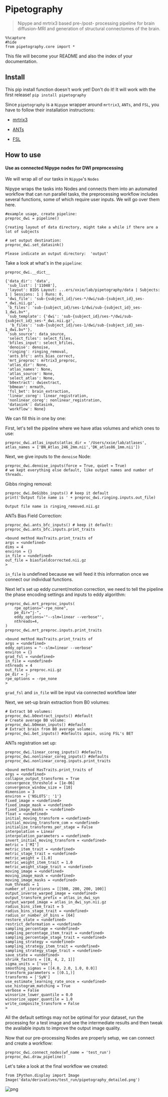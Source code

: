 # Pipetography
> Nipype and mrtrix3 based pre-/post- processing pipeline for brain diffusion-MRI and generation of structural connectomes of the brain.


```
%%capture
#hide
from pipetography.core import *
```

This file will become your README and also the index of your documentation.

## Install

This pip install function doesn't work yet! Don't do it! It will work with the first release!
`pip install pipetography`

Since `pipetography` is a `Nipype` wrapper around `mrtrix3`, `ANTs`, and `FSL`, you have to follow their installation instructions:    
 - [mrtrix3](https://mrtrix.readthedocs.io/en/latest/installation/before_install.html)
 
 - [ANTs](https://github.com/ANTsX/ANTs/wiki/Compiling-ANTs-on-Linux-and-Mac-OS)
     
 - [FSL](https://fsl.fmrib.ox.ac.uk/fsl/fslwiki/FslInstallation)

## How to use

#### Use as connected Nipype nodes for DWI preprocessing
We will wrap all of our tasks in `Nipype`'s `Nodes`

Nipype wraps the tasks into Nodes and connects them into an automated workflow that can run parallel tasks, the preprocessing workflow includes several functions, some of which require user inputs. We will go over them here.

```
#example usage, create pipeline:
preproc_dwi = pipeline()
```

    Creating layout of data directory, might take a while if there are a lot of subjects


```
# set output destination:
preproc_dwi.set_datasink()
```

    Please indicate an output directory:  'output'


Take a look at what's in the `pipeline`:

```
preproc_dwi.__dict__
```




    {'data_dir': 'data',
     'sub_list': ['11048'],
     'layout': BIDS Layout: ...ers/xxie/lab/pipetography/data | Subjects: 1 | Sessions: 1 | Runs: 0,
     'dwi_file': 'sub-{subject_id}/ses-*/dwi/sub-{subject_id}_ses-*_dwi.nii.gz',
     'b_files': 'sub-{subject_id}/ses-1/dwi/sub-{subject_id}_ses-1_dwi.bv*',
     'sub_template': {'dwi': 'sub-{subject_id}/ses-*/dwi/sub-{subject_id}_ses-*_dwi.nii.gz',
      'b_files': 'sub-{subject_id}/ses-1/dwi/sub-{subject_id}_ses-1_dwi.bv*'},
     'sub_source': data_source,
     'select_files': select_files,
     'bfiles_input': select_bfiles,
     'denoise': denoise,
     'ringing': ringing_removal,
     'ants_bfc': ants_bias_correct,
     'mrt_preproc': mrtrix3_preproc,
     'atlas_dir': None,
     'atlas_names': None,
     'atlas_source': None,
     'select_atlas': None,
     'b0extract': dwiextract,
     'b0mean': mrmath,
     'fsl_bet': brain_extraction,
     'linear_coreg': linear_registration,
     'nonlinear_coreg': nonlinear_registration,
     'datasink': datasink,
     'workflow': None}



We can fill this in one by one:

First, let's tell the pipeline where we have atlas volumes and which ones to use:

```
preproc_dwi.atlas_inputs(atlas_dir = '/Users/xxie/lab/atlases', atlas_names = ['BN_Atlas_246_2mm.nii','DK_atlas86_1mm.nii'])
```

Next, we give inputs to the `denoise` Node:

```
preproc_dwi.denoise_inputs(force = True, quiet = True)
# we kept everything else default, like output names and number of threads.
```

Gibbs ringing removal:

```
preproc_dwi.DeGibbs_inputs() # keep it default
print('Output file name is ' + preproc_dwi.ringing.inputs.out_file)
```

    Output file name is ringing_removed.nii.gz


ANTs Bias Field Correction:

```
preproc_dwi.ants_bfc_inputs() # keep it default:
preproc_dwi.ants_bfc.inputs.print_traits
```




    <bound method HasTraits.print_traits of 
    args = <undefined>
    dims = 4
    environ = {}
    in_file = <undefined>
    out_file = biasfieldcorrected.nii.gz
    >



`in_file` is undefined because we will feed it this information once we connect our individual functions.

Next let's set up eddy current/motion correction, we need to tell the pipeline the phase encoding settings and inputs to eddy algorithm:

```
preproc_dwi.mrt_preproc_inputs(
    rpe_options="-rpe_none",
    pe_dir="j-",
    eddy_options='"--slm=linear --verbose"',
    nthreads=4,
)
preproc_dwi.mrt_preproc.inputs.print_traits
```




    <bound method HasTraits.print_traits of 
    args = <undefined>
    eddy_options = "--slm=linear --verbose"
    environ = {}
    grad_fsl = <undefined>
    in_file = <undefined>
    nthreads = 4
    out_file = preproc.nii.gz
    pe_dir = j-
    rpe_options = -rpe_none
    >



`grad_fsl` and `in_file` will be input via connected workflow later

Next, we set-up brain extraction from B0 volumes:

```
# Extract b0 volumes:
preproc_dwi.b0extract_inputs() #default
# Create average B0 volume:
preproc_dwi.b0mean_inputs() #default
# Extract brain from B0 average volume:
preproc_dwi.bet_inputs() #defaults again, using FSL's BET
```

ANTs registration set up:

```
preproc_dwi.linear_coreg_inputs() #defaults
preproc_dwi.nonlinear_coreg_inputs() #defaults
preproc_dwi.nonlinear_coreg.inputs.print_traits
```




    <bound method HasTraits.print_traits of 
    args = <undefined>
    collapse_output_transforms = True
    convergence_threshold = [1e-06]
    convergence_window_size = [10]
    dimension = 3
    environ = {'NSLOTS': '1'}
    fixed_image = <undefined>
    fixed_image_mask = <undefined>
    fixed_image_masks = <undefined>
    float = <undefined>
    initial_moving_transform = <undefined>
    initial_moving_transform_com = <undefined>
    initialize_transforms_per_stage = False
    interpolation = Linear
    interpolation_parameters = <undefined>
    invert_initial_moving_transform = <undefined>
    metric = ['MI']
    metric_item_trait = <undefined>
    metric_stage_trait = <undefined>
    metric_weight = [1.0]
    metric_weight_item_trait = 1.0
    metric_weight_stage_trait = <undefined>
    moving_image = <undefined>
    moving_image_mask = <undefined>
    moving_image_masks = <undefined>
    num_threads = 1
    number_of_iterations = [[500, 200, 200, 100]]
    output_inverse_warped_image = <undefined>
    output_transform_prefix = atlas_in_dwi_syn
    output_warped_image = atlas_in_dwi_syn.nii.gz
    radius_bins_item_trait = 5
    radius_bins_stage_trait = <undefined>
    radius_or_number_of_bins = [64]
    restore_state = <undefined>
    restrict_deformation = <undefined>
    sampling_percentage = <undefined>
    sampling_percentage_item_trait = <undefined>
    sampling_percentage_stage_trait = <undefined>
    sampling_strategy = <undefined>
    sampling_strategy_item_trait = <undefined>
    sampling_strategy_stage_trait = <undefined>
    save_state = <undefined>
    shrink_factors = [[8, 4, 2, 1]]
    sigma_units = ['vox']
    smoothing_sigmas = [[4.0, 2.0, 1.0, 0.0]]
    transform_parameters = [(0.1,)]
    transforms = ['SyN']
    use_estimate_learning_rate_once = <undefined>
    use_histogram_matching = True
    verbose = False
    winsorize_lower_quantile = 0.0
    winsorize_upper_quantile = 1.0
    write_composite_transform = False
    >



All the default settings may not be optimal for your dataset, run the processing for a test image and see the intermediate results and then tweak the available inputs to improve the output image quality.

Now that our pre-processing Nodes are properly setup, we can connect and create a workflow:

```
preproc_dwi.connect_nodes(wf_name = 'test_run')
preproc_dwi.draw_pipeline()
```

Let's take a look at the final workflow we created:

```
from IPython.display import Image
Image('data/derivatives/test_run/pipetography_detailed.png')
```




![png](docs/images/output_28_0.png)


